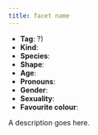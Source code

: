 ```yaml
---
title: facet name
---
```

* **Tag**: ?)
* **Kind**: 
* **Species**: 
* **Shape**: 
* **Age**: 
* **Pronouns**: 
* **Gender**: 
* **Sexuality**: 
* **Favourite colour**:

A description goes here.
